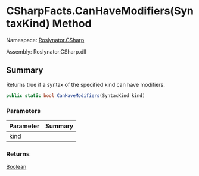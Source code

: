 # CSharpFacts\.CanHaveModifiers\(SyntaxKind\) Method

Namespace: [Roslynator.CSharp](../../README.md)

Assembly: Roslynator\.CSharp\.dll

## Summary

Returns true if a syntax of the specified kind can have modifiers\.

```csharp
public static bool CanHaveModifiers(SyntaxKind kind)
```

### Parameters

| Parameter | Summary |
| --------- | ------- |
| kind | |

### Returns

[Boolean](https://docs.microsoft.com/en-us/dotnet/api/system.boolean)


